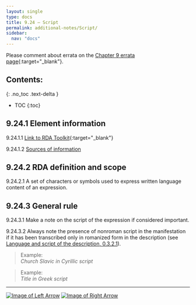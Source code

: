 ```yaml
---
layout: single
type: docs
title: 9.24 — Script
permalink: additional-notes/Script/
sidebar:
  nav: "docs"
---
```


Please comment about errata on the [Chapter 9 errata page](https://docs.google.com/document/d/1O-4HOsrSwNPkw28P9J9SWmJv0cwGZ0DGGSfXrEWaaO0/edit#bookmark=id.rzt2dp2sx4w4){:target="_blank"}.

## Contents:
{: .no_toc .text-delta }

- TOC
{:toc}

## 9.24.1 Element information

<a name="9.24.1.1">9.24.1.1</a> [Link to RDA Toolkit](https://beta.rdatoolkit.org/Content/Index?externalId=en-US_ala-a89bae56-7f62-3c32-bd61-51fc145b0385){:target="_blank"}

<a name="9.24.1.2">9.24.1.2</a> [Sources of information](/DCRMR/additional-notes/#9011-sources-of-information)

## 9.24.2 RDA definition and scope

<a name="9.24.2.1">9.24.2.1</a> A set of characters or symbols used to express written language content of an expression.

## 9.24.3 General rule

<a name="9.24.3.1">9.24.3.1</a> Make a note on the script of the expression if considered important.

<a name="9.24.3.2">9.24.3.2</a> Always note the presence of nonroman script in the manifestation if it has been transcribed only in romanized form in the description (see [Language and script of the description, 0.3.2.1](/DCRMR/general-rules/Language-and-script-of-the-description/#0.3.2.1)).

>Example:  
><CITE>Church Slavic in Cyrillic script</CITE>

>Example:  
><CITE>Title in Greek script</CITE>

---

[![Image of Left Arrow](https://rbms-bsc.github.io/DCRMR/assets/pictures/navigation/Arrow_Left.png "9.23 — Language of expression")](/DCRMR/additional-notes/Language-of-expression/) [![Image of Right Arrow](https://rbms-bsc.github.io/DCRMR/assets/pictures/navigation/Arrow_Right.png "9.25 — Summarization of content")](/DCRMR/additional-notes/Summarization-of-content/)
